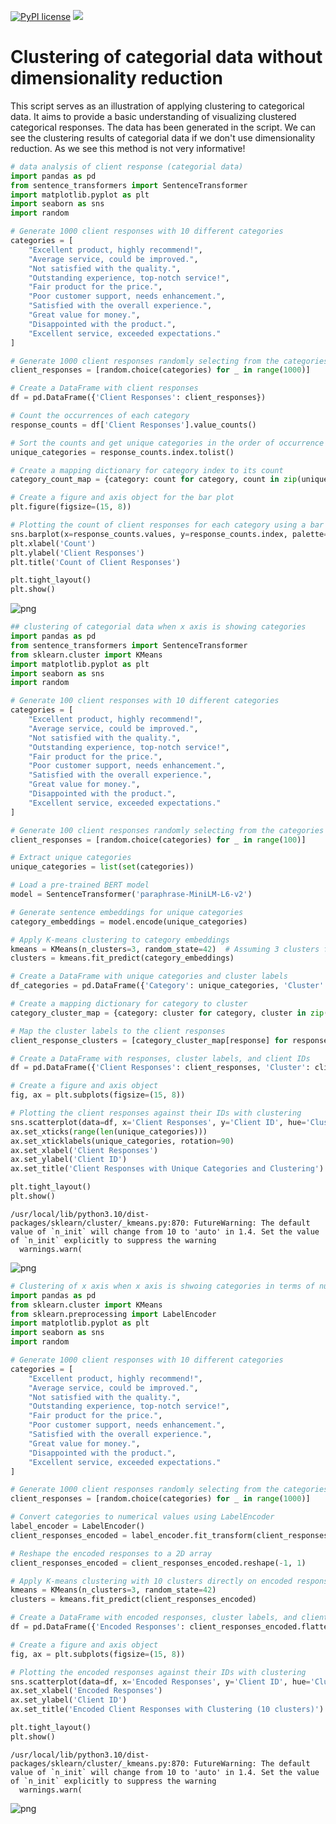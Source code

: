 [![PyPI license](https://img.shields.io/pypi/l/ansicolortags.svg)](https://pypi.python.org/pypi/ansicolortags/)
 <img src="https://img.shields.io/badge/Colab-F9AB00?style=for-the-badge&logo=googlecolab&color=525252" /> 
# Clustering of categorial data without dimensionality reduction

 This script serves as an illustration of applying clustering to categorical data. It aims to provide a basic understanding of visualizing clustered categorical responses.
 The data has been generated in the script. We can see the clustering results of categorial data if we don't use dimensionality reduction. As we see this method is not very informative!



```python
# data analysis of client response (categorial data)
import pandas as pd
from sentence_transformers import SentenceTransformer
import matplotlib.pyplot as plt
import seaborn as sns
import random

# Generate 1000 client responses with 10 different categories
categories = [
    "Excellent product, highly recommend!",
    "Average service, could be improved.",
    "Not satisfied with the quality.",
    "Outstanding experience, top-notch service!",
    "Fair product for the price.",
    "Poor customer support, needs enhancement.",
    "Satisfied with the overall experience.",
    "Great value for money.",
    "Disappointed with the product.",
    "Excellent service, exceeded expectations."
]

# Generate 1000 client responses randomly selecting from the categories
client_responses = [random.choice(categories) for _ in range(1000)]

# Create a DataFrame with client responses
df = pd.DataFrame({'Client Responses': client_responses})

# Count the occurrences of each category
response_counts = df['Client Responses'].value_counts()

# Sort the counts and get unique categories in the order of occurrence
unique_categories = response_counts.index.tolist()

# Create a mapping dictionary for category index to its count
category_count_map = {category: count for category, count in zip(unique_categories, response_counts)}

# Create a figure and axis object for the bar plot
plt.figure(figsize=(15, 8))

# Plotting the count of client responses for each category using a bar plot
sns.barplot(x=response_counts.values, y=response_counts.index, palette='viridis')
plt.xlabel('Count')
plt.ylabel('Client Responses')
plt.title('Count of Client Responses')

plt.tight_layout()
plt.show()

```


    
![png](README_files/README_0_0.png)
    



```python
## clustering of categorial data when x axis is showing categories
import pandas as pd
from sentence_transformers import SentenceTransformer
from sklearn.cluster import KMeans
import matplotlib.pyplot as plt
import seaborn as sns
import random

# Generate 100 client responses with 10 different categories
categories = [
    "Excellent product, highly recommend!",
    "Average service, could be improved.",
    "Not satisfied with the quality.",
    "Outstanding experience, top-notch service!",
    "Fair product for the price.",
    "Poor customer support, needs enhancement.",
    "Satisfied with the overall experience.",
    "Great value for money.",
    "Disappointed with the product.",
    "Excellent service, exceeded expectations."
]

# Generate 100 client responses randomly selecting from the categories
client_responses = [random.choice(categories) for _ in range(100)]

# Extract unique categories
unique_categories = list(set(categories))

# Load a pre-trained BERT model
model = SentenceTransformer('paraphrase-MiniLM-L6-v2')

# Generate sentence embeddings for unique categories
category_embeddings = model.encode(unique_categories)

# Apply K-means clustering to category embeddings
kmeans = KMeans(n_clusters=3, random_state=42)  # Assuming 3 clusters for demonstration
clusters = kmeans.fit_predict(category_embeddings)

# Create a DataFrame with unique categories and cluster labels
df_categories = pd.DataFrame({'Category': unique_categories, 'Cluster': clusters})

# Create a mapping dictionary for category to cluster
category_cluster_map = {category: cluster for category, cluster in zip(unique_categories, clusters)}

# Map the cluster labels to the client responses
client_response_clusters = [category_cluster_map[response] for response in client_responses]

# Create a DataFrame with responses, cluster labels, and client IDs
df = pd.DataFrame({'Client Responses': client_responses, 'Cluster': client_response_clusters, 'Client ID': range(1, 101)})

# Create a figure and axis object
fig, ax = plt.subplots(figsize=(15, 8))

# Plotting the client responses against their IDs with clustering
sns.scatterplot(data=df, x='Client Responses', y='Client ID', hue='Cluster', palette='viridis', ax=ax)
ax.set_xticks(range(len(unique_categories)))
ax.set_xticklabels(unique_categories, rotation=90)
ax.set_xlabel('Client Responses')
ax.set_ylabel('Client ID')
ax.set_title('Client Responses with Unique Categories and Clustering')

plt.tight_layout()
plt.show()

```

    /usr/local/lib/python3.10/dist-packages/sklearn/cluster/_kmeans.py:870: FutureWarning: The default value of `n_init` will change from 10 to 'auto' in 1.4. Set the value of `n_init` explicitly to suppress the warning
      warnings.warn(



    
![png](README_files/README_1_1.png)
    



```python
# Clustering of x axis when x axis is shwoing categories in terms of numerical values
import pandas as pd
from sklearn.cluster import KMeans
from sklearn.preprocessing import LabelEncoder
import matplotlib.pyplot as plt
import seaborn as sns
import random

# Generate 1000 client responses with 10 different categories
categories = [
    "Excellent product, highly recommend!",
    "Average service, could be improved.",
    "Not satisfied with the quality.",
    "Outstanding experience, top-notch service!",
    "Fair product for the price.",
    "Poor customer support, needs enhancement.",
    "Satisfied with the overall experience.",
    "Great value for money.",
    "Disappointed with the product.",
    "Excellent service, exceeded expectations."
]

# Generate 1000 client responses randomly selecting from the categories
client_responses = [random.choice(categories) for _ in range(1000)]

# Convert categories to numerical values using LabelEncoder
label_encoder = LabelEncoder()
client_responses_encoded = label_encoder.fit_transform(client_responses)

# Reshape the encoded responses to a 2D array
client_responses_encoded = client_responses_encoded.reshape(-1, 1)

# Apply K-means clustering with 10 clusters directly on encoded responses
kmeans = KMeans(n_clusters=3, random_state=42)
clusters = kmeans.fit_predict(client_responses_encoded)

# Create a DataFrame with encoded responses, cluster labels, and client IDs
df = pd.DataFrame({'Encoded Responses': client_responses_encoded.flatten(), 'Cluster': clusters, 'Client ID': range(1, 1001)})

# Create a figure and axis object
fig, ax = plt.subplots(figsize=(15, 8))

# Plotting the encoded responses against their IDs with clustering
sns.scatterplot(data=df, x='Encoded Responses', y='Client ID', hue='Cluster', palette='viridis', ax=ax)
ax.set_xlabel('Encoded Responses')
ax.set_ylabel('Client ID')
ax.set_title('Encoded Client Responses with Clustering (10 clusters)')

plt.tight_layout()
plt.show()

```

    /usr/local/lib/python3.10/dist-packages/sklearn/cluster/_kmeans.py:870: FutureWarning: The default value of `n_init` will change from 10 to 'auto' in 1.4. Set the value of `n_init` explicitly to suppress the warning
      warnings.warn(



    
![png](README_files/README_2_1.png)
    

